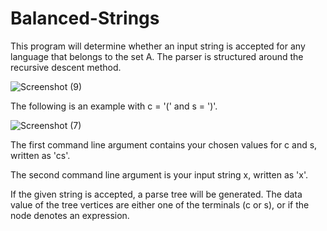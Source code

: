 # Balanced-Strings
This program will determine whether an input string is accepted for any language that belongs to the set A. The parser is structured around the recursive descent method.


![Screenshot (9)](https://user-images.githubusercontent.com/67528141/163653141-a70258d1-c694-4253-b665-ffa4647b9f16.png)



The following is an example with c = '(' and s = ')'. 


![Screenshot (7)](https://user-images.githubusercontent.com/67528141/163650483-03b9be86-4845-4fc5-bbc8-93a4ec3bbf12.png)

The first command line argument contains your chosen values for c and s, written as 'cs'.

The second command line argument is your input string x, written as 'x'.

If the given string is accepted, a parse tree will be generated. The data value of the tree vertices are either one of the terminals (c or s), or <exp> if the node denotes an expression.
